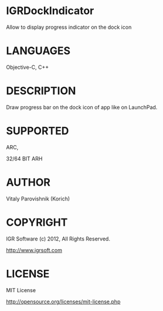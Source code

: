 IGRDockIndicator
================
Allow to display progress indicator on the dock icon

LANGUAGES
================
  Objective-C, C++

DESCRIPTION
================
  Draw progress bar on the dock icon of app like on LaunchPad.

SUPPORTED
================
  ARC,
  
  32/64 BIT ARH

AUTHOR
================
  Vitaly Parovishnik (Korich)

COPYRIGHT
================
  IGR Software (c) 2012, All Rights Reserved.
  
  http://www.igrsoft.com

LICENSE
================
  MIT License
  
  http://opensource.org/licenses/mit-license.php